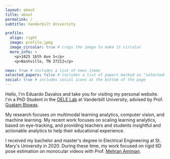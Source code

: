 ```yaml
---
layout: about
title: about
permalink: /
subtitle: Vanderbilt University

profile:
  align: right
  image: profile.jpeg
  image_circular: true # crops the image to make it circular
  more_info: >
    <p>1025 16th Ave S</p>
    <p>Nashville, TN 37212</p>

news: true # includes a list of news items
selected_papers: false # includes a list of papers marked as "selected={true}"
social: true # includes social icons at the bottom of the page
---
```


Hello, I'm Eduardo Davalos and take you for visiting my personal website. I'm a PhD Student in the [OELE Lab](https://wp0.vanderbilt.edu/oele/) at Vanderbilt University, advised by Prof. [Guatam Biswas](https://engineering.vanderbilt.edu/bio/?pid=gautam-biswas).

My research focuses on multimodal learning analytics, computer vision, and machine learning. My recent work focuses on scaling learning analytics, based on eye-tracking, and providing teachers and students insightful and actionable analytics to help their educational experience.

I received my bachelor and master's degree in Electrical Engineering at St. Mary's University in 2020. During these time, my work focused on rigid 6D pose estimation on monocular videos with Prof. [Mehran Aminian](https://www.stmarytx.edu/academics/faculty/mehran-aminian/).
